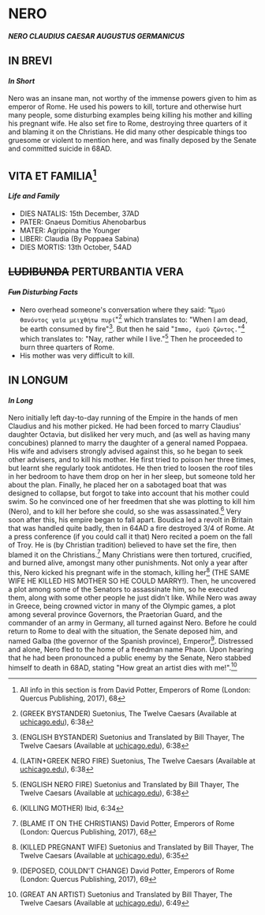 # **NERO**
#### *NERO CLAUDIUS CAESAR AUGUSTUS GERMANICUS*

## IN BREVI
#### *In Short*
Nero was an insane man, not worthy of the immense powers given to him as emperor of Rome. He used his powers to kill, torture and otherwise hurt many people, some disturbing examples being killing his mother and killing his pregnant wife. He also set fire to Rome, destroying three quarters of it and blaming it on the Christians. He did many other despicable things too gruesome or violent to mention here, and was finally deposed by the Senate and committed suicide in 68AD.

## VITA ET FAMILIA[^1]
#### *Life and Family*
- DIES NATALIS: 15th December, 37AD
- PATER: Gnaeus Domitius Ahenobarbus
- MATER: Agrippina the Younger
- LIBERI: Claudia (By Poppaea Sabina)
- DIES MORTIS: 13th October, 54AD

## ~~LUDIBUNDA~~ PERTURBANTIA VERA
#### *~~Fun~~ Disturbing Facts*
 - Nero overhead someone's conversation where they said: "`Ἐμοῦ θανόντος γαῖα μειχθήτω πυρί`"[^2] which translates to: "When I am dead, be earth consumed by fire"[^3]. But then he said "`Immo, ἑμοῦ ζῶντος.`"[^4] which translates to: "Nay, rather while I live."[^5] Then he proceeded to burn three quarters of Rome.
 - His mother was very difficult to kill.

## IN LONGUM
#### *In Long*
Nero initially left day-to-day running of the Empire in the hands of men Claudius and his mother picked. He had been forced to marry Claudius' daughter Octavia, but disliked her very much, and (as well as having many concubines) planned to marry the daughter of a general named Poppaea. His wife and advisers strongly advised against this, so he began to seek other advisers, and to kill his mother.
He first tried to poison her three times, but learnt she regularly took antidotes. He then tried to loosen the roof tiles in her bedroom to have them drop on her in her sleep, but someone told her about the plan. Finally, he placed her on a sabotaged boat that was designed to collapse, but forgot to take into account that his mother could swim. So he convinced one of her freedmen that she was plotting to kill him (Nero), and to kill her before she could, so she was assassinated.[^6]
Very soon after this, his empire began to fall apart. Boudica led a revolt in Britain that was handled quite badly, then in 64AD a fire destroyed 3/4 of Rome. At a press conference (if you could call it that) Nero recited a poem on the fall of Troy. He is (by Christian tradition) believed to have set the fire, then blamed it on the Christians.[^7] Many Christians were then tortured, crucified, and burned alive, amongst many other punishments.
Not only a year after this, Nero kicked his pregnant wife in the stomach, killing her[^8] (THE SAME WIFE HE KILLED HIS MOTHER SO HE COULD MARRY!). Then, he uncovered a plot among some of the Senators to assassinate him, so he executed them, along with some other people he just didn't like.
While Nero was away in Greece, being crowned victor in many of the Olympic games, a plot among several province Governors, the Praetorian Guard, and the commander of an army in Germany, all turned against Nero. Before he could return to Rome to deal with the situation, the Senate deposed him, and named Galba (the governor of the Spanish province), Emperor[^9]. Distressed and alone, Nero fled to the home of a freedman name Phaon. Upon hearing that he had been pronounced a public enemy by the Senate, Nero stabbed himself to death in 68AD, stating "How great an artist dies with me!".[^10]

[^1]: All info in this section is from David Potter, Emperors of Rome (London: Quercus Publishing, 2017), 68
[^2]: (GREEK BYSTANDER) Suetonius, The Twelve Caesars (Available at [uchicago.edu](https://penelope.uchicago.edu/Thayer/L/Roman/Texts/Suetonius/12Caesars/Nero*.html#38)), 6:38
[^3]: (ENGLISH BYSTANDER) Suetonius and Translated by Bill Thayer, The Twelve Caesars (Available at [uchicago.edu](https://penelope.uchicago.edu/Thayer/E/Roman/Texts/Suetonius/12Caesars/Nero*.html)), 6:38
[^4]: (LATIN+GREEK NERO FIRE) Suetonius, The Twelve Caesars (Available at [uchicago.edu](https://penelope.uchicago.edu/Thayer/L/Roman/Texts/Suetonius/12Caesars/Nero*.html#38)), 6:38
[^5]: (ENGLISH NERO FIRE) Suetonius and Translated by Bill Thayer, The Twelve Caesars (Available at [uchicago.edu](https://penelope.uchicago.edu/Thayer/E/Roman/Texts/Suetonius/12Caesars/Nero*.html)), 6:38
[^6]: (KILLING MOTHER) Ibid, 6:34
[^7]: (BLAME IT ON THE CHRISTIANS) David Potter, Emperors of Rome (London: Quercus Publishing, 2017), 68
[^8]: (KILLED PREGNANT WIFE)  Suetonius and Translated by Bill Thayer, The Twelve Caesars (Available at [uchicago.edu](https://penelope.uchicago.edu/Thayer/E/Roman/Texts/Suetonius/12Caesars/Nero*.html)), 6:35
[^9]: (DEPOSED, COULDN'T CHANGE) David Potter, Emperors of Rome (London: Quercus Publishing, 2017), 69
[^10]: (GREAT AN ARTIST) Suetonius and Translated by Bill Thayer, The Twelve Caesars (Available at [uchicago.edu](https://penelope.uchicago.edu/Thayer/E/Roman/Texts/Suetonius/12Caesars/Nero*.html)), 6:49